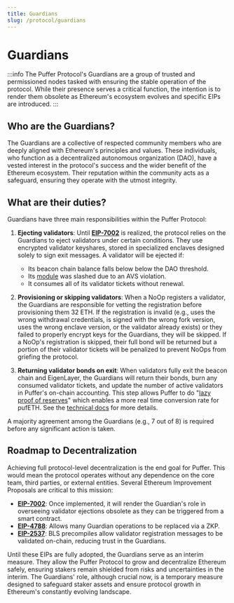 ```yaml
---
title: Guardians
slug: /protocol/guardians
---
```

# Guardians

:::info
The Puffer Protocol's Guardians are a group of trusted and permissioned nodes tasked with ensuring the stable operation of the protocol. While their presence serves a critical function, the intention is to render them obsolete as Ethereum's ecosystem evolves and specific EIPs are introduced.
:::

## Who are the Guardians?

The Guardians are a collective of respected community members who are deeply aligned with Ethereum's principles and values. These individuals, who function as a decentralized autonomous organization (DAO), have a vested interest in the protocol's success and the wider benefit of the Ethereum ecosystem. Their reputation within the community acts as a safeguard, ensuring they operate with the utmost integrity.

## What are their duties?

Guardians have three main responsibilities within the Puffer Protocol:


1. **Ejecting validators**: Until [**EIP-7002**](https://eips.ethereum.org/EIPS/eip-7002) is realized, the protocol relies on the Guardians to eject validators under certain conditions. They use encrypted validator keyshares, stored in specialized enclaves designed solely to sign exit messages. A validator will be ejected if:
   - Its beacon chain balance falls below below the DAO threshold.
   - Its [module](/protocol/puffer-modules#puffer-modules-) was slashed due to an AVS violation.
   - It consumes all of its validator tickets without renewal.

2. **Provisioning or skipping validators**: When a NoOp registers a validator, the Guardians are responsible for vetting the registration before provisioning them 32 ETH. If the registration is invalid (e.g., uses the wrong withdrawal credentials, is signed with the wrong fork version, uses the wrong enclave version, or the validator already exists) or they failed to properly encrypt keys for the Guardians, they will be skipped. If a NoOp's registration is skipped, their full bond will be returned but a portion of their validator tickets will be penalized to prevent NoOps from griefing the protocol.

3. **Returning validator bonds on exit**: When validators fully exit the beacon chain and EigenLayer, the Guardians will return their bonds, burn any consumed validator tickets, and update the number of active validators in Puffer's on-chain accounting. This step allows Puffer to do "[lazy proof of reserves](https://github.com/PufferFinance/PufferPool/blob/master/docs/PufferOracleV2.md)" which enables a more real time conversion rate for pufETH. See the [technical docs](https://github.com/PufferFinance/PufferPool/blob/master/docs/PufferProtocol.md#after-exiting) for more details.

A majority agreement among the Guardians (e.g., 7 out of 8) is required before any significant action is taken.

## Roadmap to Decentralization

Achieving full protocol-level decentralization is the end goal for Puffer. This would mean the protocol operates without any dependence on the core team, third parties, or external entities. Several Ethereum Improvement Proposals are critical to this mission:

- **[EIP-7002](https://eips.ethereum.org/EIPS/eip-7002)**: Once implemented, it will render the Guardian's role in overseeing validator ejections obsolete as they can be triggered from a smart contract.
- **[EIP-4788](https://eips.ethereum.org/EIPS/eip-4788)**: Allows many Guardian operations to be replaced via a ZKP.
- **[EIP-2537](https://eips.ethereum.org/EIPS/eip-2537)**: BLS precompiles allow validator registration messages to be validated on-chain, reducing trust in the Guardians.

Until these EIPs are fully adopted, the Guardians serve as an interim measure. They allow the Puffer Protocol to grow and decentralize Ethereum safely, ensuring stakers remain shielded from risks and uncertainties in the interim. The Guardians' role, although crucial now, is a temporary measure designed to safeguard staker assets and ensure protocol growth in Ethereum's constantly evolving landscape.
